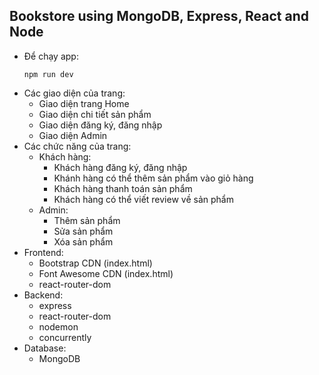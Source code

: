 ## Bookstore using MongoDB, Express, React and Node

- Để chạy app:
  ```
  npm run dev
  ```
- Các giao diện của trang:
  - Giao diện trang Home
  - Giao diện chi tiết sản phẩm
  - Giao diện đăng ký, đăng nhập
  - Giao diện Admin
- Các chức năng của trang:
  - Khách hàng:
    - Khách hàng đăng ký, đăng nhập
    - Khánh hàng có thể thêm sản phẩm vào giỏ hàng
    - Khách hàng thanh toán sản phẩm
    - Khách hàng có thể viết review về sản phẩm
  - Admin:
    - Thêm sản phẩm
    - Sửa sản phẩm
    - Xóa sản phẩm
- Frontend:
  - Bootstrap CDN (index.html) 
  - Font Awesome CDN (index.html)
  - react-router-dom
- Backend:
  - express
  - react-router-dom
  - nodemon
  - concurrently
- Database:
  - MongoDB
